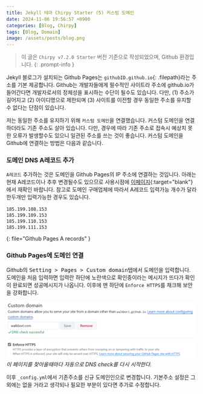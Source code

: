 ```yaml
---
title: Jekyll 테마 Chirpy Starter (5) 커스텀 도메인
date: 2024-11-06 19:56:57 +0900
categories: [Blog, Chirpy]
tags: [Blog, Domain] 
image: /assets/posts/blog.png
---
```


> 이 글은 `Chirpy v7.2.0 Starter` 버전 기준으로 작성되었으며, Github 환경입니다.
{: .prompt-info }

Jekyll 블로그가 설치되는 Github Pages는 `githubID.github.io`{: .filepath}라는 주소를 기본 제공합니다. Github는 개발자들에게 필수적인 사이트라 주소에 github.io가 들어간다면 개발자로서의 정체성을 표시하는 수단이 될수도 있습니다. 다만, (1) 주소가 길어지고 (2) 아이디명으로 제한되며 (3) 사이트를 이전할 경우 동일한 주소를 유지할 수 없다는 단점이 있습니다.

저는 동일한 주소를 유지하기 위해 `커스텀 도메인`을 연결했습니다. 커스텀 도메인을 연결하더라도 기존 주소도 살아 있습니다. 다만, 경우에 따라 기존 주소로 접속시 예상치 못한 오류가 발생할수도 있으니 일관된 주소를 쓰는 것이 좋습니다. 커스텀 도메인을 Github에 연결하는 방법은 다음과 같습니다.

### 도메인 DNS A레코드 추가  

`A레코드` 추가하는 것은 도메인을 Github Pages의 IP 주소에 연결하는 것입니다. 아래는 현재 A레코드이나 추후 변경될수도 있으므로 사용시점에 [이페이지](https://docs.github.com/en/pages/configuring-a-custom-domain-for-your-github-pages-site/managing-a-custom-domain-for-your-github-pages-site){:target="blank"}에서 재확인 바랍니다. 참고로 도메인 구매업체에 따라서 A레코드 입력가능 개수가 달라 한두개만 입력가능한 경우도 있습니다.

```
185.199.108.153
185.199.109.153
185.199.110.153
185.199.111.153
```
{: file="Github Pages A records" }

### Github Pages에 도메인 연결

Github의 <kbd>Setting > Pages > Custom domain</kbd>탭에서 도메인을 입력합니다. 도메인을 처음 입력하면 입력란 하단에 노란색으로 확인중이라는 메시지가 뜨다가 확인이 완료되면 성공메시지가 나옵니다. 이후에 맨 하단에 `Enforce HTTPS`를 채크해 보안을 강화합니다.

![alt text](/assets/posts/2024/11/github.png)
_이 페이지를 찾아올때마다 자동으로 DNS check를 다시 시작한다._

이후 `_config.yml`에서 기존주소를 신규 도메인인으로 변경합니다. 기본주소 설정은 그 외에는 없을 거라고 생각되나 필요한 부분이 있다면 추가로 수정합니다.
